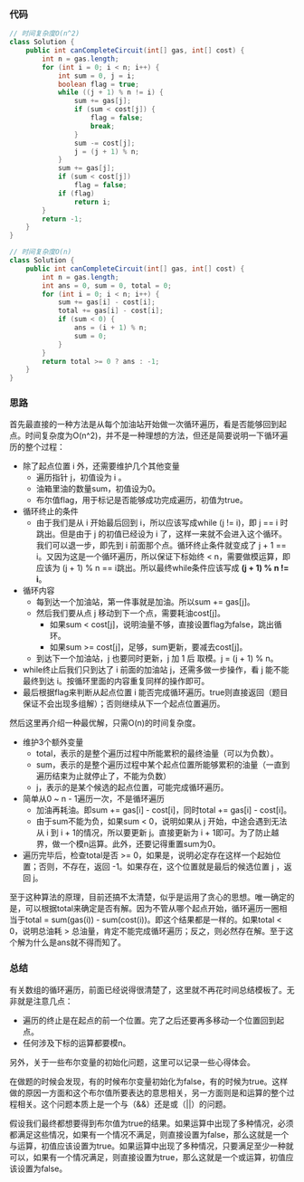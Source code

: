 ### 代码

``` java
// 时间复杂度O(n^2)
class Solution {
    public int canCompleteCircuit(int[] gas, int[] cost) {
        int n = gas.length;
        for (int i = 0; i < n; i++) {
            int sum = 0, j = i;
            boolean flag = true;
            while ((j + 1) % n != i) {
                sum += gas[j];
                if (sum < cost[j]) {
                    flag = false;
                    break;
                }
                sum -= cost[j];
                j = (j + 1) % n;
            }
            sum += gas[j];
            if (sum < cost[j])
                flag = false;
            if (flag)
                return i;
        }
        return -1;
    }
}

// 时间复杂度O(n)
class Solution {
    public int canCompleteCircuit(int[] gas, int[] cost) {
        int n = gas.length;
        int ans = 0, sum = 0, total = 0;
        for (int i = 0; i < n; i++) {
            sum += gas[i] - cost[i];
            total += gas[i] - cost[i];
            if (sum < 0) {
                ans = (i + 1) % n;
                sum = 0;
            }
        }
        return total >= 0 ? ans : -1;
    }
}
```



### 思路

首先最直接的一种方法是从每个加油站开始做一次循环遍历，看是否能够回到起点。时间复杂度为O(n^2)，并不是一种理想的方法，但还是简要说明一下循环遍历的整个过程：

* 除了起点位置 i 外，还需要维护几个其他变量
  * 遍历指针 j，初值设为 i 。
  * 油箱里油的数量sum，初值设为0。
  * 布尔值flag，用于标记是否能够成功完成遍历，初值为true。
* 循环终止的条件
  * 由于我们是从 i 开始最后回到 i，所以应该写成while (j != i)，即 j == i 时跳出。但是由于 j 的初值已经设为 i 了，这样一来就不会进入这个循环。我们可以退一步，即先到 i 前面那个点。循环终止条件就变成了 j + 1 == i。又因为这是一个循环遍历，所以保证下标始终 < n，需要做模运算，即应该为 (j + 1) % n == i跳出。所以最终while条件应该写成 **(j + 1) % n != i**。
* 循环内容
  * 每到达一个加油站，第一件事就是加油。所以sum += gas[j]。
  * 然后我们要从点 j 移动到下一个点，需要耗油cost[j]。
    * 如果sum < cost[j]，说明油量不够，直接设置flag为false，跳出循环。
    * 如果sum >= cost[j]，足够，sum更新，要减去cost[j]。
  * 到达下一个加油站，j 也要同时更新，j 加 1 后 取模。j = (j + 1) % n。
* while终止后我们只到达了 i 前面的加油站 j，还需多做一步操作，看 j 能不能最终到达 i。按循环里面的内容重复同样的操作即可。
* 最后根据flag来判断从起点位置 i 能否完成循环遍历。true则直接返回（题目保证不会出现多组解）；否则继续从下一个起点位置遍历。

然后这里再介绍一种最优解，只需O(n)的时间复杂度。

* 维护3个额外变量
  * total，表示的是整个遍历过程中所能累积的最终油量（可以为负数）。
  * sum，表示的是整个遍历过程中某个起点位置所能够累积的油量（一直到遍历结束为止就停止了，不能为负数）
  * j，表示的是某个候选的起点位置，可能完成循环遍历。
* 简单从0 ~ n - 1遍历一次，不是循环遍历
  * 加油再耗油。即sum += gas[i] - cost[i]，同时total += gas[i] - cost[i]。
  * 由于sum不能为负，如果sum < 0，说明如果从 j 开始，中途会遇到无法从 i 到 i  + 1的情况，所以要更新 j。直接更新为 i + 1即可。为了防止越界，做一个模n运算。此外，还要记得重置sum为0。
* 遍历完毕后，检查total是否 >= 0，如果是，说明必定存在这样一个起始位置；否则，不存在，返回 -1。如果存在，这个位置就是最后的候选位置 j ，返回 j。

至于这种算法的原理，目前还搞不太清楚，似乎是运用了贪心的思想。唯一确定的是，可以根据total来确定是否有解。因为不管从哪个起点开始，循环遍历一圈相当于total = sum(gas(i)) - sum(cost(i))。即这个结果都是一样的。如果total < 0，说明总油耗 > 总油量，肯定不能完成循环遍历；反之，则必然存在解。至于这个解为什么是ans就不得而知了。



### 总结

有关数组的循环遍历，前面已经说得很清楚了，这里就不再花时间总结模板了。无非就是注意几点：

* 遍历的终止是在起点的前一个位置。完了之后还要再多移动一个位置回到起点。
* 任何涉及下标的运算都要模n。

另外，关于一些布尔变量的初始化问题，这里可以记录一些心得体会。

在做题的时候会发现，有的时候布尔变量初始化为false，有的时候为true。这样做的原因一方面和这个布尔值所要表达的意思相关，另一方面则是和运算的整个过程相关。这个问题本质上是一个与（&&）还是或（||）的问题。

假设我们最终都想要得到布尔值为true的结果。如果运算中出现了多种情况，必须都满足这些情况，如果有一个情况不满足，则直接设置为false，那么这就是一个与运算，初值应该设置为true。如果运算中出现了多种情况，只要满足至少一种就可以，如果有一个情况满足，则直接设置为true，那么这就是一个或运算，初值应该设置为false。